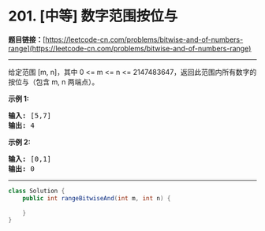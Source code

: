 # 201. [中等] 数字范围按位与

**题目链接：**[https://leetcode-cn.com/problems/bitwise-and-of-numbers-range](https://leetcode-cn.com/problems/bitwise-and-of-numbers-range)

---

<div class="content__1Y2H">
 <div class="notranslate">
  <p>给定范围 [m, n]，其中 0 &lt;= m &lt;= n &lt;= 2147483647，返回此范围内所有数字的按位与（包含 m, n 两端点）。</p> 
  <p><strong>示例 1:&nbsp;</strong></p> 
  <pre class="language-text"><strong>输入:</strong> [5,7]
<strong>输出:</strong> 4</pre> 
  <p><strong>示例 2:</strong></p> 
  <pre class="language-text"><strong>输入:</strong> [0,1]
<strong>输出:</strong> 0</pre> 
 </div>
</div>

---

```java
class Solution {
    public int rangeBitwiseAnd(int m, int n) {
        
    }
}
```